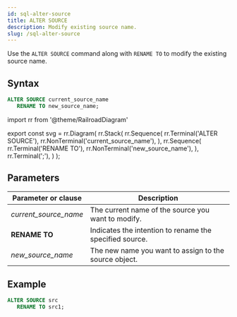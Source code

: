```yaml
---
id: sql-alter-source
title: ALTER SOURCE
description: Modify existing source name.
slug: /sql-alter-source
---
```


Use the `ALTER SOURCE` command along with `RENAME TO` to modify the existing source name.

## Syntax

```sql
ALTER SOURCE current_source_name
   RENAME TO new_source_name;
```

import rr from '@theme/RailroadDiagram'

export const svg = rr.Diagram(
    rr.Stack(
        rr.Sequence(
            rr.Terminal('ALTER SOURCE'),
            rr.NonTerminal('current_source_name'),
        ),
        rr.Sequence(
            rr.Terminal('RENAME TO'),
            rr.NonTerminal('new_source_name'),
        ),
        rr.Terminal(';'),
    )
);

<drawer SVG={svg} />

## Parameters

|Parameter or clause        | Description           |
|---------------------------|-----------------------|
|*current_source_name*               |The current name of the source you want to modify.|
|**RENAME TO**  |Indicates the intention to rename the specified source.|
|*new_source_name*      |The new name you want to assign to the source object.|

## Example

```sql
ALTER SOURCE src 
   RENAME TO src1;
```
